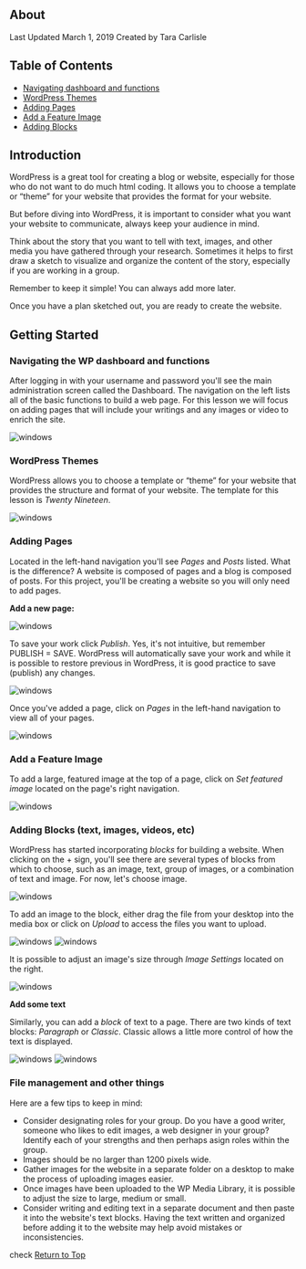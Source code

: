 ## About
Last Updated March 1, 2019
Created by Tara Carlisle


## Table of Contents
* [Navigating dashboard and functions](#navigating-the-wp-dashboard-and-functions) 
* [WordPress Themes](#wordpress-themes) 
* [Adding Pages](#adding-pages) 
* [Add a Feature Image](#add-a-feature-image)
* [Adding Blocks](#adding-blocks) 

## Introduction
WordPress is a great tool for creating a blog or website, especially for those who do not want to do much html coding. It allows you to choose a template or “theme” for your website that provides the format for your website. 

But before diving into WordPress, it is important to consider what you want your website to communicate, always keep your audience in mind. 

Think about the story that you want to tell with text, images, and other media you have gathered through your research. Sometimes it helps to first draw a sketch to visualize and organize the content of the story, especially if you are working in a group. 

Remember to keep it simple! You can always add more later. 

Once you have a plan sketched out, you are ready to create the website.

## Getting Started

### Navigating the WP dashboard and functions
After logging in with your username and password you'll see the main administration screen called the Dashboard. The navigation on the left lists all of the basic functions to build a web page. For this lesson we will focus on adding pages that will include your writings and any images or video to enrich the site. 

<img src="images/class-dashboard.png" alt="windows" class="center"/>

### WordPress Themes
WordPress allows you to choose a template or “theme” for your website that provides the structure and format of your website. The template for this lesson is *Twenty Nineteen*.

<img src="images/class-appearance.png" alt="windows" class="center"/>

### Adding Pages
Located in the left-hand navigation you'll see *Pages* and *Posts* listed. What is the difference? A website is composed of pages and a blog is composed of posts. For this project, you'll be creating a website so you will only need to add pages.   

**Add a new page:** 

<img src="images/class-addnewpage.png" alt="windows" class="center"/>

To save your work click *Publish*. Yes, it's not intuitive, but remember PUBLISH = SAVE. WordPress will automatically save your work and while it is possible to restore previous in WordPress, it is good practice to save (publish) any changes.

<img src="images/class-publish.png" alt="windows" class="center"/>

Once you've added a page, click on *Pages* in the left-hand navigation to view all of your pages. 

<img src="images/class-pages.png" alt="windows" class="center"/>

### Add a Feature Image 
To add a large, featured image at the top of a page, click on *Set featured image* located on the page's right navigation. 

<img src="images/class-featureimage.png" alt="windows" class="center"/>


### Adding Blocks (text, images, videos, etc)
WordPress has started incorporating *blocks* for building a website. When clicking on the + sign, you'll see there are several types of blocks from which to choose, such as an image, text, group of images, or a combination of text and image. For now, let's choose image.

<img src="images/class-blocks.png" alt="windows" class="left"/>

To add an image to the block, either drag the file from your desktop into the media box or click on *Upload* to access the files you want to upload. 

<img src="images/class-addmedia.png" alt="windows" class="center"/>



<img src="images/class-media.png" alt="windows" class="center"/>

It is possible to adjust an image's size through *Image Settings* located on the right. 

<img src="images/class-imageprops.png" alt="windows" class="center"/>


**Add some text**

Similarly, you can add a *block* of text to a page. There are two kinds of text blocks: *Paragraph* or *Classic*. Classic allows a little more control of how the text is displayed. 

<img src="images/class-addtext.png" alt="windows" class="center"/>

<img src="images/class-text.png" alt="windows" class="center"/>

### File management and other things

Here are a few tips to keep in mind: 

* Consider designating roles for your group. Do you have a good writer, someone who likes to edit images, a web designer in your group? Identify each of your strengths and then perhaps asign roles within the group. 
* Images should be no larger than 1200 pixels wide.
* Gather images for the website in a separate folder on a desktop to make the process of uploading images easier.
* Once images have been uploaded to the WP Media Library, it is possible to adjust the size to large, medium or small.
* Consider writing and editing text in a separate document and then paste it into the website's text blocks. Having the text written and organized before adding it to the website may help avoid mistakes or inconsistencies. 

check
[Return to Top](#about)
